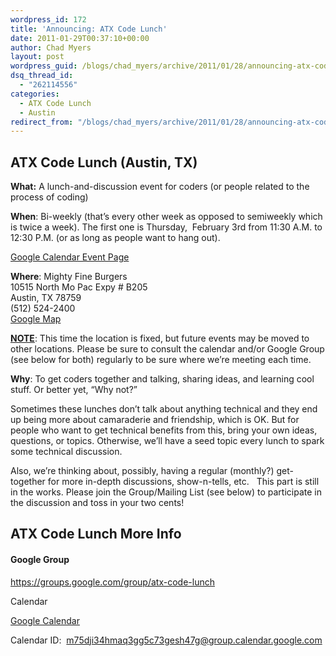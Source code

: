 ```yaml
---
wordpress_id: 172
title: 'Announcing: ATX Code Lunch'
date: 2011-01-29T00:37:10+00:00
author: Chad Myers
layout: post
wordpress_guid: /blogs/chad_myers/archive/2011/01/28/announcing-atx-code-lunch.aspx
dsq_thread_id:
  - "262114556"
categories:
  - ATX Code Lunch
  - Austin
redirect_from: "/blogs/chad_myers/archive/2011/01/28/announcing-atx-code-lunch.aspx/"
---
```

## ATX Code Lunch (Austin, TX)

**What:** A lunch-and-discussion event for coders (or people related to the process of coding) 

**When**: Bi-weekly (that’s every other week as opposed to semiweekly which is twice a week). The first one is Thursday,&#160; February 3rd from 11:30 A.M. to 12:30 P.M. (or as long as people want to hang out).

[Google Calendar Event Page](https://www.google.com/calendar/event?eid=ZHU2dmMxaWJ0MWZjNGlwOGUzODluZGVkbjAgbTc1ZGppMzRobWFxM2dnNWM3M2dlc2g0N2dAZw&ctz=America/Chicago)

**Where**: Mighty Fine Burgers   
10515 North Mo Pac Expy # B205   
Austin, TX 78759   
(512) 524-2400   
[Google Map](http://maps.google.com/maps?ie=UTF8&q=Mighty+Fine+Burgers&fb=1&gl=us&hq=Might+Fine+Burgers&hnear=Austin,+Travis,+Texas&hl=en&sll=30.308434,-97.776997&sspn=0.195442,0.105898&ll=30.384352,-97.741671&spn=0.055457,0.071754&t=h&z=14&iwloc=A)

**<u>NOTE</u>**: This time the location is fixed, but future events may be moved to other locations. Please be sure to consult the calendar and/or Google Group (see below for both) regularly to be sure where we’re meeting each time.

**Why**: To get coders together and talking, sharing ideas, and learning cool stuff. Or better yet, “Why not?”

Sometimes these lunches don’t talk about anything technical and they end up being more about camaraderie and friendship, which is OK. But for people who want to get technical benefits from this, bring your own ideas, questions, or topics. Otherwise, we’ll have a seed topic every lunch to spark some technical discussion.

Also, we’re thinking about, possibly, having a regular (monthly?) get-together for more in-depth discussions, show-n-tells, etc.&#160;&#160; This part is still in the works. Please join the Group/Mailing List (see below) to participate in the discussion and toss in your two cents!

## ATX Code Lunch More Info

#### Google Group

<https://groups.google.com/group/atx-code-lunch>&#160; 

Calendar

[Google Calendar](https://www.google.com/calendar/embed?src=bTc1ZGppMzRobWFxM2dnNWM3M2dlc2g0N2dAZ3JvdXAuY2FsZW5kYXIuZ29vZ2xlLmNvbQ&ctz=America/Chicago)

Calendar ID:&#160; <m75dji34hmaq3gg5c73gesh47g@group.calendar.google.com>
